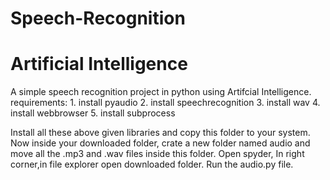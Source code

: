 # Speech-Recognition
# Artificial Intelligence

A simple speech recognition project in python using Artifcial Intelligence.
requirements: 
	1. install pyaudio
	2. install speechrecognition
	3. install wav
	4. install webbrowser
	5. install subprocess
	

Install all these above given libraries and copy this folder to your system.
Now inside your downloaded folder, crate a new folder named audio and move 
all the .mp3 and .wav files inside this folder.
Open spyder, In right corner,in file explorer open downloaded folder.
Run the audio.py file.
